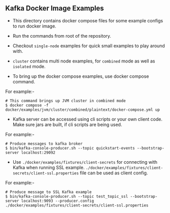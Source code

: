 Kafka Docker Image Examples
---------------------------

- This directory contains docker compose files for some example configs to run docker image.

- Run the commands from root of the repository.

- Checkout `single-node` examples for quick small examples to play around with.

- `cluster` contains multi node examples, for `combined` mode as well as `isolated` mode.

- To bring up the docker compose examples, use docker compose command.

For example:-
```
# This command brings up JVM cluster in combined mode
$ docker compose -f docker/examples/jvm/cluster/combined/plaintext/docker-compose.yml up
```

- Kafka server can be accessed using cli scripts or your own client code.
Make sure jars are built, if cli scripts are being used.

For example:-
```
# Produce messages to kafka broker
$ bin/kafka-console-producer.sh --topic quickstart-events --bootstrap-server localhost:29092
```

- Use `./docker/examples/fixtures/client-secrets` for connecting with Kafka when running SSL example. `./docker/examples/fixtures/client-secrets/client-ssl.properties` file can be used as client config.

For example:-
```
# Produce message to SSL Kafka example
$ bin/kafka-console-producer.sh --topic test_topic_ssl --bootstrap-server localhost:9093 --producer.config ./docker/examples/fixtures/client-secrets/client-ssl.properties
```

